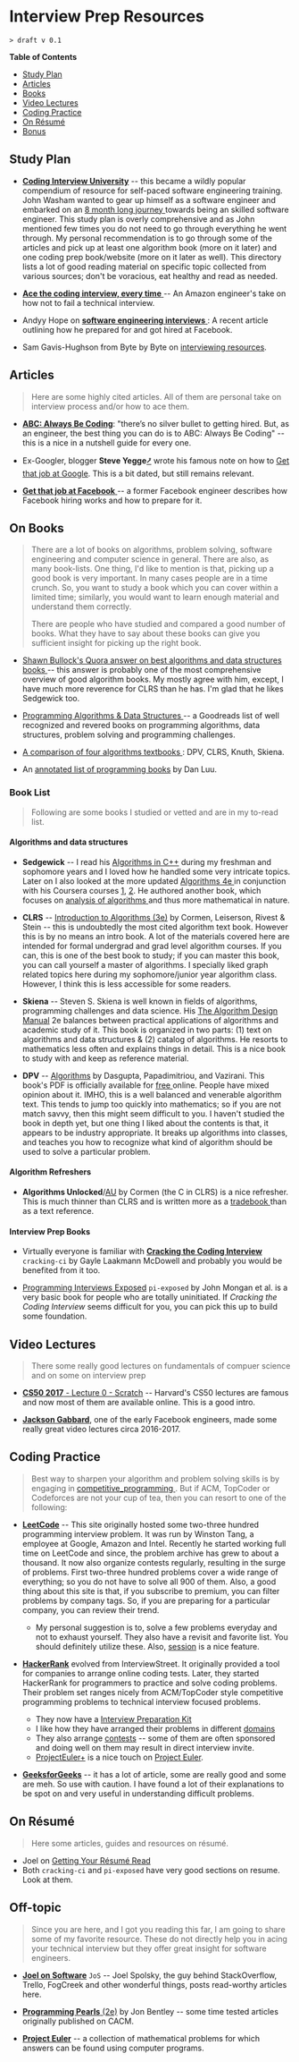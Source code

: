 Interview Prep Resources
========================
`> draft v 0.1`

**Table of Contents**
- [Study Plan](#study-Plan)
- [Articles](#articles)
- [Books](#on-books)
- [Video Lectures](#video-lectures)
- [Coding Practice](#coding-practice)
- [On Résumé](#on-resume)
- [Bonus](#off-topic)


## Study Plan
- **[Coding Interview University](https://github.com/jwasham/coding-interview-university)** -- this became a wildly 
popular compendium of resource for self-paced software engineering training. John Washam wanted to gear up himself 
as a software engineer and embarked on an [8 month long journey
](https://medium.freecodecamp.org/why-i-studied-full-time-for-8-months-for-a-google-interview-cc662ce9bb13) 
towards being an skilled software engineer. This study plan is overly comprehensive and as John mentioned few times 
you do not need to go through everything he went through. My personal recommendation is to go through some of the 
articles and pick up at least one algorithm book (more on it later) and one coding prep book/website (more on it later 
as well). This directory lists a lot of good reading material on specific topic collected from various sources; don't be 
voracious, eat healthy and read as needed. 

- [**Ace the coding interview, every time**
](https://medium.com/@nickciubotariu/ace-the-coding-interview-every-time-d169ce1fd3fc) -- An Amazon engineer's take on
how not to fail a technical interview. 

- Andyy Hope on [**software engineering interviews**
](https://medium.freecodecamp.org/software-engineering-interviews-744380f4f2af): A recent article outlining how he 
prepared for and got hired at Facebook. 

- Sam Gavis-Hughson from Byte by Byte on [interviewing resources](https://www.byte-by-byte.com/interviewing-resources/).
 

## Articles
> Here are some highly cited articles. All of them are personal take on interview process and/or how to ace them. 

- [**ABC: Always Be Coding**](https://medium.com/always-be-coding/abc-always-be-coding-d5f8051afce2): "there’s no silver bullet to getting 
hired. But, as an engineer, the best thing you can do is to ABC: Always Be Coding" -- this is a nice in a nutshell 
guide for every one. 

- Ex-Googler, blogger **Steve Yegge**[⭷](https://en.wikipedia.org/wiki/Steve_Yegge) wrote his famous note on how to 
[Get that job at Google](http://steve-yegge.blogspot.com/2008/03/get-that-job-at-google.html). This is a bit dated, 
but still remains relevant.

- [**Get that job at Facebook**
](https://www.facebook.com/notes/facebook-engineering/get-that-job-at-facebook/10150964382448920) -- a former Facebook
engineer describes how Facebook hiring works and how to prepare for it. 



## On Books
> There are a lot of books on algorithms, problem solving, software engineering and computer science in general. There 
are also, as many book-lists. One thing, I'd like to mention is that, picking up a good book is very important. In many
cases people are in a time crunch. So, you want to study a book which you can cover within a limited time; similarly,
you would want to learn enough material and understand them correctly. 
>
> There are people who have studied and compared a good number of books. What they have to say about these books can 
give you sufficient insight for  picking up the right book. 

- [Shawn Bullock's Quora answer on best algorithms and data structures books
](https://www.quora.com/What-are-the-best-books-on-algorithms-and-data-structures/answer/Shawn-Bullock-7) -- this 
answer is probably one of the most comprehensive overview of good algorithm books. My mostly agree with him, except, I 
have much more reverence for CLRS than he has. I'm glad that he likes Sedgewick too. 

- [Programming Algorithms & Data Structures
](https://www.goodreads.com/list/show/126971.Programming_Algorithms_Data_Structures) -- a Goodreads list of well 
recognized and revered books on programming algorithms, data structures, problem solving and programming challenges.

- [A comparison of four algorithms textbooks
](https://porgionesanke.wordpress.com/2016/07/11/a-comparison-of-four-algorithms-textbooks/): DPV, CLRS, Knuth, Skiena.
- An [annotated list of programming books](https://danluu.com/programming-books/) by Dan Luu.

### Book List
> Following are some books I studied or vetted and are in my to-read list.

#### Algorithms and data structures

- **Sedgewick** -- I read his [Algorithms in C++](http://a.co/d/9cUnqJI) during my freshman and sophomore years and I 
loved how he handled some very intricate topics. Later on I also looked at the more updated [Algorithms 4e
](http://a.co/d/0LDYqsh) in conjunction with his Coursera courses [1](https://www.coursera.org/learn/algorithms-part1), 
[2](https://www.coursera.org/learn/algorithms-part2). He authored another book, which focuses on [analysis of algorithms
](http://aofa.cs.princeton.edu/) and thus more mathematical in nature. 

- **CLRS** -- [Introduction to Algorithms (3e)](http://a.co/d/aVnF8Eu) by Cormen, Leiserson, Rivest & Stein -- this is 
undoubtedly the most cited algorithm text book. However this is by no means an intro book. A lot of the materials 
covered here are intended for formal undergrad and grad level algorithm courses. If you can, this is one of the best 
book to study; if you can master this book, you can call yourself a master of algorithms.  I specially liked graph 
related topics here during my sophomore/junior year algorithm class. However, I think this is less accessible for some 
readers.

- **Skiena** -- Steven S. Skiena is well known in fields of algorithms, programming challenges and data science. His 
[The Algorithm Design Manual](http://www.algorist.com/) 2e balances between practical applications of algorithms and 
academic study of it. This book is organized in two parts: (1) text on algorithms and data structures & (2) catalog of 
algorithms. He resorts to mathematics less often and explains things in detail. This is a nice book to study with and 
keep as reference material. 

- **DPV** -- [Algorithms](http://cseweb.ucsd.edu/~dasgupta/book/index.html) by Dasgupta, Papadimitriou, and Vazirani. 
This book's PDF is officially available for [free
](http://algorithmics.lsi.upc.edu/docs/Dasgupta-Papadimitriou-Vazirani.pdf) online. People have mixed opinion about it. 
IMHO, this is a well balanced and venerable algorithm text. This tends to jump too quickly into mathematics; so if you 
are not match savvy, then this might seem difficult to you. I haven't studied the book in depth yet, but one thing I 
liked about the contents is that, it appears to be industry appropriate. It breaks up algorithms into classes, 
and teaches you how to recognize what kind of algorithm should be used to solve a particular problem.

#### Algorithm Refreshers

- **Algorithms Unlocked**/[AU](http://a.co/d/egtBmR0) by Cormen (the C in CLRS) is a nice refresher. This is much 
thinner than CLRS and is written more as a [tradebook
](https://www.quora.com/Whats-the-difference-between-algorithm-books-CLRS-and-the-Algorithms-Unlocked/answers/7930807) 
than as a text reference. 

#### Interview Prep Books

- Virtually everyone is familiar with [**Cracking the Coding Interview**](http://a.co/d/73OhN0n) `cracking-ci` by Gayle Laakmann 
McDowell and probably you would be benefited from it too. 

- [Programming Interviews Exposed](http://a.co/d/67c44hm) `pi-exposed`  by John Mongan et al. is a very basic book for people who are
totally uninitiated. If *Cracking the Coding Interview* seems difficult for you, you can pick this up to build some 
foundation. 



## Video Lectures

> There some really good lectures on fundamentals of compuer science and on some on interview prep

- [**CS50 2017** - Lecture 0 - Scratch](https://www.youtube.com/watch?v=y62zj9ozPOM) -- Harvard's CS50 lectures are 
famous and now most of them are available online. This is a good intro. 

- [**Jackson Gabbard**](https://www.youtube.com/channel/UCcdCkJKXlRoXVD03eo-q8mQ/videos), one of the early Facebook 
engineers, made some really great video lectures circa 2016-2017.



## Coding Practice

> Best way to sharpen your algorithm and problem solving skills is by engaging in [competitive_programming
](https://en.wikipedia.org/wiki/Competitive_programming). But if ACM, TopCoder or Codeforces are not your cup of tea,
then you can resort to one of the following:

- [**LeetCode**](https://leetcode.com/problemset/all/) -- This site originally hosted some two-three hundred programming
interview problem. It was run by Winston Tang, a employee at Google, Amazon and Intel. Recently he started working 
full time on LeetCode and since, the problem archive has grew to about a thousand. It now also organize contests 
regularly, resulting in the surge of problems. First two-three hundred problems cover a wide range of everything; so you
do not have to solve all 900 of them. Also, a good thing about this site is that, if you subscribe to premium, you can 
filter problems by company tags. So, if you are preparing for a particular company, you can review their trend. 
  - My personal suggestion is to, solve a few problems everyday and not to exhaust yourself. They also have a revisit 
  and favorite list. You should definitely utilize these. Also, [session](https://leetcode.com/session/) is a nice 
  feature. 
  
- [**HackerRank**](https://www.hackerrank.com/) evolved from InterviewStreet. It originally provided a tool for 
companies to arrange online coding tests. Later, they started HackerRank for programmers to practice and solve coding
problems. Their problem set ranges nicely from ACM/TopCoder style competitive programming problems to technical 
interview focused problems. 
  - They now have a [Interview Preparation Kit](https://www.hackerrank.com/interview/interview-preparation-kit)
  - I like how they have arranged their problems in different [domains](https://www.hackerrank.com/domains/)
  - They also arrange [contests](https://www.hackerrank.com/contests) -- some of them are often sponsored and doing well
  on them may result in direct interview invite. 
  - [ProjectEuler+](https://www.hackerrank.com/contests/projecteuler/challenges?) is a nice touch on [Project 
  Euler](https://projecteuler.net). 
  
- [**GeeksforGeeks**](https://www.geeksforgeeks.org/) -- it has a lot of article, some are really good and some are meh.
So use with caution. I have found a lot of their explanations to be spot on and very useful in understanding difficult 
problems.  

## On Résumé
> Here some articles, guides and resources on résumé. 

- Joel on [Getting Your Résumé Read](https://www.joelonsoftware.com/2004/01/26/getting-your-resume-read/)
- Both `cracking-ci` and `pi-exposed` have very good sections on resume. Look at them. 



## Off-topic
> Since you are here, and I got you reading this far, I am going to share some of my favorite resource. These do not 
directly help you in acing your technical interview but they offer great insight for software engineers.

- [**Joel on Software**](https://www.joelonsoftware.com/) `JoS` -- Joel Spolsky, the guy behind StackOverflow, 
Trello, FogCreek and other wonderful things, posts read-worthy articles here. 

- [**Programming Pearls** (2e)](http://a.co/d/dVi3IYb) by Jon Bentley -- some time tested articles originally published 
on CACM. 

- [**Project Euler**](https://projecteuler.net) -- a collection of mathematical problems for which answers can be found
using computer programs. 